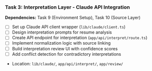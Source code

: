 ### Task 3: Interpretation Layer - Claude API Integration
**Dependencies:** Task 9 (Environment Setup), Task 10 (Source Layer)

- [ ] Set up Claude API client wrapper (`lib/claude/client.ts`)
- [ ] Design interpretation prompts for resume analysis
- [ ] Create API endpoint for interpretation (`app/api/interpret/route.ts`)
- [ ] Implement normalization logic with source linking
- [ ] Build interpretation review UI with confidence scores
- [ ] Add conflict detection for contradictory interpretations
- Location: `lib/claude/`, `app/api/interpret/`, `app/review/`
